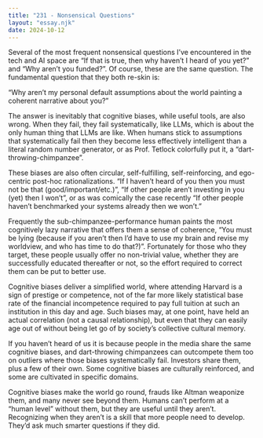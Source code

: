 ```yaml
---
title: "231 - Nonsensical Questions"
layout: "essay.njk"
date: 2024-10-12
---
```


Several of the most frequent nonsensical questions I’ve encountered in the tech and AI space are “If that is true, then why haven’t I heard of you yet?” and “Why aren’t you funded?”. Of course, these are the same question. The fundamental question that they both re-skin is:

“Why aren’t my personal default assumptions about the world painting a coherent narrative about you?”

The answer is inevitably that cognitive biases, while useful tools, are also wrong. When they fail, they fail systematically, like LLMs, which is about the only human thing that LLMs are like. When humans stick to assumptions that systematically fail then they become less effectively intelligent than a literal random number generator, or as Prof. Tetlock colorfully put it, a “dart-throwing-chimpanzee”. 

These biases are also often circular, self-fulfilling, self-reinforcing, and ego-centric post-hoc rationalizations. “If I haven’t heard of you then you must not be that (good/important/etc.)”, “If other people aren’t investing in you (yet) then I won’t”, or as was comically the case recently “If other people haven’t benchmarked your systems already then we won’t.” 
 
Frequently the sub-chimpanzee-performance human paints the most cognitively lazy narrative that offers them a sense of coherence, “You must be lying (because if you aren’t then I’d have to use my brain and revise my worldview, and who has time to do that?)”. Fortunately for those who they target, these people usually offer no non-trivial value, whether they are successfully educated thereafter or not, so the effort required to correct them can be put to better use.

Cognitive biases deliver a simplified world, where attending Harvard is a sign of prestige or competence, not of the far more likely statistical base rate of the financial incompetence required to pay full tuition at such an institution in this day and age. Such biases may, at one point, have held an actual correlation (not a causal relationship), but even that they can easily age out of without being let go of by society’s collective cultural memory. 

If you haven’t heard of us it is because people in the media share the same cognitive biases, and dart-throwing chimpanzees can outcompete them too on outliers where those biases systematically fail. Investors share them, plus a few of their own. Some cognitive biases are culturally reinforced, and some are cultivated in specific domains.

Cognitive biases make the world go round, frauds like Altman weaponize them, and many never see beyond them. Humans can’t perform at a “human level” without them, but they are useful until they aren’t. Recognizing when they aren’t is a skill that more people need to develop. They’d ask much smarter questions if they did.

